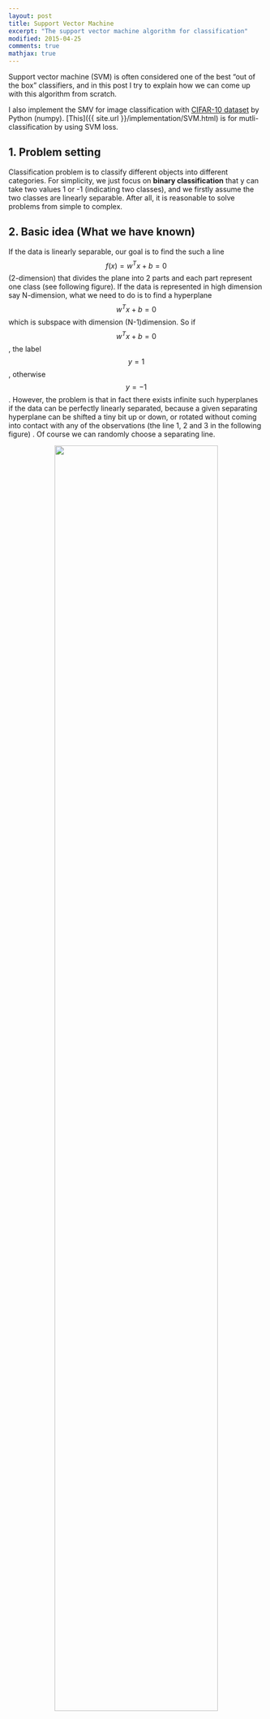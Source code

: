 ```yaml
---
layout: post
title: Support Vector Machine
excerpt: "The support vector machine algorithm for classification"
modified: 2015-04-25
comments: true
mathjax: true
---
```


Support vector machine (SVM) is often considered one of the best “out of the box” classifiers, and in this post I try to explain how we can come up with this algorithm from scratch. 

I also implement the SMV for image classification with [CIFAR-10 dataset](http://www.cs.toronto.edu/~kriz/cifar.html) by Python (numpy). [This]({{ site.url }}/implementation/SVM.html) is for mutli-classification by using SVM loss. 


## 1. Problem setting
Classification problem is to classify different objects into different categories. For simplicity, we just focus on **binary classification** that y can take two values 1 or -1 (indicating two classes), and we firstly assume the two classes are linearly separable. After all, it is reasonable to solve problems from simple to complex.

## 2. Basic idea (What we have known)
If the data is linearly separable, our goal is to find the such a line $$f(x) = w^Tx + b = 0$$ (2-dimension) that divides the plane into 2 parts and each part represent one class (see following figure). If the data is represented in high dimension say N-dimension, what we need to do is to find a hyperplane $$w^Tx + b = 0$$ which is subspace with dimension (N-1)dimension. So if $$w^Tx + b = 0$$, the label $$y = 1$$, otherwise $$y = -1$$. However, the problem is that in fact there exists infinite such hyperplanes if the data can be perfectly linearly separated, because a given separating hyperplane can be shifted a tiny bit up or down, or rotated without coming into contact with any of the observations (the line 1, 2 and 3 in the following figure) . Of course we can randomly choose a separating line. 

<!-- ![Scatter Plot of Two variables]({{ site.url }}/assets/images/SVM/1.png "linearly separable") -->
<center><img src="/assets/images/SVM/1.png" width="80%"></center>


## 3. Maximal Margin Classifier 
**Can we do better?**

Is that possible for us to choose the even "best" line or hyperplane from the infinit possible separating hyperplanes? So the next question is how to define the "best" hyperplane. Because the final goal is trying to use the hyperplane as decision boundary to distinguish the two classes, so we can choose the hyperplane which can make the distinction more obvious. Intuitively the separating hyperplane should be farthest from the training observations, that's to say, the distance between the nearest observation and the hyperplane should be maximized. This distance is usually called margin and the corresponding classifier is known as maximal margin classifier, and the separating hyperplane has the farthest minimum distance to the training observations. Take the above figure for example, line 3 is better than line 1 and 2.

From figure below, we can see that there are 3 training points having equal distance from the maximal margin line and the two dash lines indicate the width of margin. These 3 observations are known as **support vectors**. Since these points can interpreted as n-1 dimension vectors and define the maximal margin, in other words, these vectors can "support" the maximal margin hyperplane in the sense that if these points were moved slightly then the maximal margin hyperplane would move as well. What's more, the maximal margin hyperplane is only depends on the support vectors, not other observation.

<!-- ![Support Vector]({{ site.url }}/assets/images/SVM/2.png "support vector") -->
<center><img src="/assets/images/SVM/2.png" width="80%"></center>


**Calculate the maximal margin**
In order to calculate the maximal margin, we should figure out how to calculate the geometric margin which is the distance from a point to a line or hyperplane. As following figure, the point at A representing the input $$x^{(i)}$$ of some training example. Its distance to the decision boundary (a line with (w, b)) is $$\gamma^{(i)}$$, is given by the line segment AB. And the distance $$\gamma^{(i)}$$ can be calculate in the following way: 

<!-- ![geometric margin]({{ site.url }}/assets/images/SVM/3.png "geometric margin") -->
<center><img src="/assets/images/SVM/3.png" width="80%"></center>


vector $$BA = x_A - x_B$$, unit vector is $$w/\|w\|$$, so the point B is given by $$x^{(i)} - \gamma^{(i)} w/\|w\|$$. And point B is on the decision boundary $$w^T x + b$$, therefore 

$$ w^T \big(x^{(i)} - \gamma^{(i)} \frac{w}{\|w\|}\big) + b = 0$$

Then solving $$\gamma^{(i)}$$ yields:

$$\gamma^{(i)} = \frac{w^T x^{(i)} + b}{\|w\|}$$

Using bias trick to represent the two parameters **w** and **b** as one, i.e. set $$x_0 = 1$$ and add $$w_0$$ to weights vector **w**.
Then we get:

$$\gamma^{(i)} = \frac{w^T x^{(i)}}{\|w\|}$$

Therefore based on a set of m training observations $$x_1, x_2, ..., x_m$$ and associated class labels $$y_1, y_2, ..., y_m \in \big\{1, -1\big\} $$, the assumption that the training set is linearly separable, the maximal margin line or hyperplane is the solution to the optimization problem.

$$Maximize_{w, M} \:\:\: \frac{M}{\|w\|}  \:\:\:......... (1)$$ 

Subject to 

$$y^{(i)} (W^Tx^{(i)}) = M \:\: \forall i = 1, 2, ..., m \:\:\:......... (2)$$ 

The constrains (2) guarantees that each observation will be on the correct side of the decision boundary and the value of $$y^{(i)} (W^Tx^{(i)})$$ is at least M, provided that M is positive. In addition, the margin is given by $$\frac{w^T x^{(i)}}{\|w\|}$$, the objective function $$(1) \frac{M}{\|w\|}$$ ensures that each observation has at least a distance $$\frac{M}{\|w\|}$$ from the hyperplane or decision boundary. Hence, the optimization problem choose **w** and **M** to maximize $$\frac{M}{\|w\|}$$.

**Solve the optimization problem**

If we could solve the optimization problem above efficiently, then we would be done. In fact the optimization problem above is very difficult because we have a nasty objective $$\frac{M}{\|w\|}$$ function, which is non-convex. So can we do better?

The final goal is to find the decision boundary $$w^T x = 0$$, so multiplying w by some constant can affect the margin but doesn't change the decision boundary. Therefore, we can set the value of $$w^T x_0$$ for the nearest point to be 1, i.e., $$M = 1$$. Additionally maximize $$\frac{1}{\|w\|}$$ is the same to minimize \|w\|, again is the same thing as minimizing $$\|w\|^2$$. Therefore we have the following optimization problem:

$$Minimize_w \:\:\: \frac{1}{2}\|w\|^2  \:\:\:......... (1)$$ 

Subject to 

$$y^{(i)} (W^Tx^{(i)}) = 1 \:\: \forall i = 1, 2, ..., m \:\:\:......... (2)$$ 
	
The new version of optimization problem can be efficiently solved, because the objective function is a convex quadratic function and all the constrains are linear. The problem can be solved by Quadratic Program (QR) software such as [CVXOPT](http://cvxopt.org) for Python.

## 4 Dual Form, Kernel and Support Vector Machine
According to [Lagrange duality](http://see.stanford.edu/materials/aimlcs229/cs229-notes3.pdf), we can get the dual form of the above optimization problem. 

$$ Maximize_{\alpha} \:\: W(\alpha) = \sum_{(i=1)}^m \alpha_i - \frac{1}{2} \sum_{i, j=1}^m y^{(i)}y^{(j)} \alpha_i \alpha_j \langle x^{(i)}, x^{(j)}\rangle$$

Subject to 

$$\alpha_i \geq 0, \forall \: i = 1, 2, ..., m$$

$$\sum_{i=1}^m \alpha_i y^{(i)} = 0$$

The $$\langle x^{(i)}, x^{(j)}\rangle = \big(x^{(i)}\big)^T x^{(j)} $$, and the original **w** = $$\sum_i^m \alpha_i y^{(i)}x^{(i)}$$. And the decision boundary becomes 

$$f(x) = w^T + b = \big(\sum_i^m\alpha_i y^{(i)}x^{(i)}\big)^T x + b = \sum_i^m\alpha_i y^{(i)} \langle x^{(i)}, x\rangle + b = 0$$

Therefore, we can solve the dual problem (optimizing the $$\alpha$$) in lieu of solving the primal optimization problem. Specifically in order to ake a prediction, all we need to do is to calculate the inner product between the new point x and each of the training samples $$x_i$$. However, it turns out that $$\alpha_i's$$ will be zero except for the support vectors, so we only need to find the inner products between x and support vectors to make prediction.

So far, what we've got is just a linear classifier or linear boundary $$w^T x + b = 0$$. And if we want a non-linear boundary, what we can do? Intuitively we can use non-linear items in the boundary functions such as $$wx^2$$ and $$wx^3$$. In general we need to use a non-linear function (g(x)) to transfer the original input x to a new value g(x) which are passed into learning algorithm. These new quantities are often called **features** and the original input x can be called **attributes**. Usually people use $$\phi(x)$$ the **feature mapping**, which maps from attributes to features. Here is a example:

$$\phi(x) =  \begin{bmatrix} x\\ x^2 \\ x^3 \end{bmatrix} $$

Then the decision boundary is $$f(x) = w_1 x + w_2 x^2 + w_3 x^3 + b = 0$$

We should notice that the above decision boundary is a non-linear in 2-dimension space, i.e., $$w_1 x + w_2 x^2 + w_3 y + b = 0$$, however we get a plane in a 3-dimension space $$w_1 x + w_2 y + w_3 z + b = 0$$, which we can be solved by using maximal classifier discussed above.

Thus, rather than using the original input attributes x, we may instead use the features $$\phi(x)$$. To do so, we just need to change the previous algorithm by replacing x with $$\phi(x)$$.

The next question is how to choose the feature mapping, and we could choose arbitrary non-linear functions to compute features $$\phi(x)$$, and then calculate the inner product of $$\phi(x)^T \phi(z)$$. However, it may be very expensive to compute the features and the inner product when features are high dimension vectors.  

One important property of the dual form is that the algorithm can be written entirely in terms of inner product $$\langle x, z\rangle$$, which means that we can replace the inner product with $$\langle \phi(x), \phi(z) \rangle$$. And we define the **Kernel** as following:

$$ K(x, z) = \phi(x)^T \phi(z) = \langle \phi(x), \phi(z) \rangle$$

The goal is to compute the $$K(x, z)$$, and the interesting is that $$K(x, z)$$ may be not expensive to calculate because we don't firsly need to compute the $$\phi(x)$$ and then calculate the inner product (see following example).

Suppose the $$x, z \in \mathbb{R}^n$$ and we can can construct the Kernel:

$$K(x, z) = (x^T z)^2$$

We can rewrite it as following

$$ \begin{equation}
     \begin{split} 
     K(x, z)
     &= (x^T z)^2 \\
     &= \big(\sum_{i=1}^n x_i z_i\big) \big(\sum_{j=1}^n x_j z_j) \\
     &= \sum_{i=1}^n \sum_{j=1}^n x_i x_j z_i z_j \\
     &= \sum_{i, j=1}^n (x_i x_j)(z_i z_j)
    \end{split}
    \end{equation} $$

We can see $$K(x, z) = \phi(x)^T \phi(z)$$, where the $$\phi(x)$$ is shown below (take n = 3)

$$ \phi(x) = \begin{bmatrix} x_1x_1\\ x_1x_2 \\x_1x_3\\x_2x_1\\x_2x_2\\x_2x_3\\x_3x_1\\x_3x_2\\x_3x_3 \end{bmatrix}$$

So we can efficiently calculate the $$K(x, z) = (x^T z)^2$$ in $$O(n)$$ because of n-dimension input attributes x. However, it takes $$O(n^2)$$ to calculate $$\phi(x)$$.

In general, we can also use $$K(x, z) = (X^T z + c)^d$$ to achieve feature mapping, which is known as **ploynomial kernel** of degree **d**. This kernel essentially amount to fitting a support vector classifier in a higher-dimensional space involving polynomials of degree d, which leads to a much more flexible decision boundary. Notice that though working in a very high dimension space, we only need $$O(n)$$ time to compute the K(x, z) because we never need to explicitly represent feature vectors in the very high dimensional feature space.

Another popular choice is **Gaussian Kernel** or **Radial Kernel**:

$$K(x, z) = exp \big( - \frac{(x-z)^2} {2 \sigma^2} \big)$$

We can use Taylor expansion to expand the Gaussian Kernel ($$e^x = \sum_{n=0}^\infty \frac {x^n} {n!}$$), and we can see that the feature vector that corresponds to the Gaussian kernel has infinite dimensionality, and the feature space is implicit.

How does the Kernel work? One intuition is to think of $$K(x, z)$$ as a measurement of how similar are $$\phi(x)$$ and $$\phi(z)$$, or of how similar are x and z. If  $$\phi(x)$$ and  $$\phi(z)$$ are close to each other, then $$K(x, z) = \phi(x)^T \phi(z)$$ is expected to large, otherwise $$\phi(x)$$ and  $$\phi(z)$$ are far apart, then $$K(x, z)$$ is small. Recall that we use the sign of 

$$f(x) = w^T + b =\sum_i^m\alpha_i y^{(i)} \langle x^{(i)}, x\rangle + b =\sum_i^m\alpha_i y^{(i)} \langle \phi(x^{(i)}), \phi(x)\rangle + b $$ 

for prediction. Look at Gaussian Kernel, if training observations that are far from test observation x will play essentially little role in the predicted class label for x. This means that Gaussian Kernel has a local hehavior, in the sense that only nearby training observations have a big effect on a class label for test observation.

The **Support Vector Machine** is an extension of the support vector classifier that results from enlarging the feature space in a specific way, using kernels.

## 5 The Non-separable Case
The SVMs work very well for classification if a separating hyperplane exists, however, we will get stuck when the data is overlapped and non-separable because there is no max margin. So we can extend the separating hyperplane in order to almost separate the classes based on soft margin. We instead allow some observations to be on the incorrect side of the margin, or even the incorrect side of the hyperplane. We reformulate the optimization problem as follows:

$$Minimize_w \:\:\: \frac{1}{2}\|w\|^2 + C \sum_{i=1}^m \zeta_i $$ 

Subject to 

$$y^{(i)} (W^Tx^{(i)}) = 1 -\zeta_i \:\: \forall i = 1, 2, ..., m $$ 

Thus, we permit the observation to be on the incorrect side of the margin, or even the incorrect side of the hyperplane ($$1-\zeta_i < 0$$), and we pay a cost of the objective function being increased by $$C\zeta_i$$. The big number C ensuring that $$\zeta_i$$ is small and most examples have at least soft max margin.

And the dual form is as follows:

$$ Maximize_{\alpha} \:\: W(\alpha) = \sum_{(i=1)}^m \alpha_i - \frac{1}{2} \sum_{i, j=1}^m y^{(i)}y^{(j)} \alpha_i \alpha_j \langle x^{(i)}, x^{(j)}\rangle$$

Subject to 

$$0 \leq \alpha_i \geq C, \forall \: i = 1, 2, ..., m$$

$$\sum_{i=1}^m \alpha_i y^{(i)} = 0$$

Above is the basic idea of Support Vector Machine (SVM), all that remains is to to find a algorithm for solving the dual problem. The SMO (sequential minimal optimization) algorithm give an efficient way to solve the dual problem. You can find the details [here](http://cs229.stanford.edu/materials/smo.pdf).


## 6 Multiclass classification
We need to generalize to the multiple class case, that’s to say, the value of y is not binary any more, instead y can equal to 0, 1, 2, …, k.

####Transfer multi-class classification into binary classification problem

We need change multiple classes into two classes, and the idea is to construct several logistic classifier for each class. We set the value of y (label) of one class to 1, and 0 for other classes. Thus, if we have K classes, we build K SVM and use it for prediction. The idea is the same as use [logistic regression](http://houxianxu.github.io/logistic-softmax-regression/#multiclass) for multi-classification.
<!-- ![One vs all]({{ site.url }}/assets/images/logisticRegression/4.png "Figure 4") -->
<center><img src="/assets/images/logisticRegression/4.png" width="80%"></center>


#### Multi-class Support Vector Machine loss
Similar to [softmax](http://houxianxu.github.io/logistic-softmax-regression/), For mutilple classes problems (K categoires), it is possible to establish a mapping function for each class. We can simply use a linear mapping for all classes (K mapping function):

$$ f(x^{(i)}, W, b) = Wx^{(i)} + b =f(x^{(i)}, W) = Wx^{(i)} \:(bias \: trick)$$

Intuitively we wish that the correct class has a score that is higher than the scores of incorrect classes. Thus, we can predict the test observation as the class with the highest score. Next we should find a loss function to optimize the parameters.

For sample $$x_i$$, the vector $$f(x_i, W)$$ is the scores for all the classes, $$y_i$$ is the correct class and $$f(x_i, W)_{y_i}$$ is the score corresponding to the correct class for $$x_i$$. The score for the $$j^{th}$$ class is $$f(x_i, W)_j$$. The multiclass SVM loss for the $$i^{th}$$ sample is as follows:

$$\begin{equation}
     \begin{split} 
		L_i &= \sum_{j\neq y_i} max(0, f(x_i, W)_j - f(x_i, W)_{y_j} + \Delta) \\
	   		&= \sum_{j\neq y_i} max(0, w_j^T x_i - w_{y_i}^T x_i + \Delta)
	\end{split}
    \end{equation}
$$

Though the expression seems complex, the interpretation is relatively simple. Firstly every class contribute to the loss of one sample, and the correct class doesn't lead to loss. We want the correct class for sample $$x_i$$ have a score $$f(x_i, W)_{y_j}$$ higher than the incorrect classes $$f(x_i, W)_j$$ by some fixed margin. If the incorrect class score adds some fix margin still less than correct class score, i.e., $$f(x_i, W)_j + \Delta < f(x_i, W)_{y_j}$$, then set the loss to be zero. Because the correct score is "much" big than than the incorrect scores, which we desire to achieve. However, if the the correct class score is not "big" enough or even less than the incorrect class scores, then we set the loss to be $$f(x_i, W)_j + \Delta - f(x_i, W)_{y_j}$$. Additionally the function max(0, -) is often called the **hinge loss**.

We still need regularization to our loss function. Suppose that we've got a set of weights **W** that can correctly classify all the samples, then the set of **W** is not necessarily unique. Firstly if we multiply a number $$\lambda$$ **W**, then the decision boundary remains the same. So the scores stretches accordingly but the magin $$\Delta$$ doesn't change. Usually people add $$L_2$$ regularization penalty **R(W)** to loss function.

$$R(W) = \sum_k \sum_l W_{k, l}^2$$

So the full loss is as follows:

$$\begin{equation}
     \begin{split}  
		L &= \frac{1}{m} \sum_i L_i + \lambda R(W) \\
		  &= \frac{1}{m} \sum_i \sum_{j \neq y_{y_i}} [max(0, w_j^T x_i - w_{y_i}^T x_i + \Delta)] + \lambda \sum_k \sum_l W_{k, l}^2
	\end{split}
    \end{equation}$$

When $$\lambda$$ is big, then $$R(W) = \sum_k \sum_l W_{k, l}^2$$ is small. From binary SVM above, we know that the distance between one observation and the hyperplane of correct class is $$ \frac{f(x_i, W)_{y_j}} {\|w_{k}\|}$$. therefore, the $$L_2$$ penalty leads to the **max margin** property in SVMs and improve the generalization of the performance of the classifiers and avoid overfitting.

This loss function has no constrains and we can calculate the gradient and optimize the **W** using gradient descent algorithm.
For single example the SVM loss is:

$$L_i = \sum_{j\neq y_i} max(0, w_j^T x_i - w_{y_i}^T x_i + \Delta)$$

We can differentiate the function with respect to weights. For **w** corresponding to the correct class:

$$\nabla_{w_{y_i}} L_i = - \big(\sum_{y \neq y_i} \mathbb{1}(w_j^T x_i - w_{y_i}^T x_i + \Delta 0)\big) x_i$$

The gradient for incorrect class:

$$\nabla_{w_j} L_i = \mathbb{1}(w_j^T x_i - w_{y_i}^T x_i + \Delta 0) x_i$$

where $$\mathbb{1}$$ is the indicator function that is one if the condition is true or zero otherwise.

## 7 Get your hands dirty and have fun
* Purpose: Implement multi-classification classifier. 
* Data: CIFAR-10 dataset, consists of 60000 32x32 colour images in 10 classes, with 6000 images per class. There are 50000 training images and 10000 test images. The data is available [here](http://www.cs.toronto.edu/~kriz/cifar.html).
* Setup: I choose Python (IPython, numpy etc.) on Mac for implementation, and the results are published in a IPython notebook.
* [click here]({{ site.url }}/implementation/SVM.html) for the implementation.
* Following is code to implement the logistic, one-vs-all and softmax classifiers by gradient decent algorithm.

**classifiers: algorithms/classifiers.py**

{% highlight python %}
import numpy as np
from algorithms.classifiers.loss_grad_logistic import *
from algorithms.classifiers.loss_grad_softmax import *
from algorithms.classifiers.loss_grad_svm import *

class LinearClassifier:

    def __init__(self):
        self.W = None # set up the weight matrix 

    def train(self, X, y, method='sgd', batch_size=200, learning_rate=1e-4,
              reg = 1e3, num_iters=1000, verbose=False, vectorized=True):
        """
        Train linear classifier using batch gradient descent or stochastic gradient descent

        Parameters
        ----------
        X: (D x N) array of training data, each column is a training sample with D-dimension.
        y: (N, ) 1-dimension array of target data with length N.
        method: (string) determine whether using 'bgd' or 'sgd'.
        batch_size: (integer) number of training examples to use at each step.
        learning_rate: (float) learning rate for optimization.
        reg: (float) regularization strength for optimization.
        num_iters: (integer) number of steps to take when optimization.
        verbose: (boolean) if True, print out the progress (loss) when optimization.

        Returns
        -------
        losses_history: (list) of losses at each training iteration
        """

        dim, num_train = X.shape
        num_classes = np.max(y) + 1 # assume y takes values 0...K-1 where K is number of classes

        if self.W is None:
            # initialize the weights with small values
            if num_classes == 2: # just need weights for one class
                self.W = np.random.randn(1, dim) * 0.001
            else: # weigths for each class
                self.W = np.random.randn(num_classes, dim) * 0.001

        losses_history = []

        for i in xrange(num_iters):
            if method == 'bgd':
                loss, grad = self.loss_grad(X, y, reg, vectorized)
            else:
                # randomly choose a min-batch of samples
                idxs = np.random.choice(num_train, batch_size, replace=False)
                loss, grad = self.loss_grad(X[:, idxs], y[idxs], reg, vectorized) # grad =[K x D]
            losses_history.append(loss)

            # update weights
            self.W -= learning_rate * grad # [K x D]
            # print self.W
            # print 'dsfad', grad.shape
            if verbose and (i % 100 == 0):
                print 'iteration %d/%d: loss %f' % (i, num_iters, loss)

        return losses_history

    def predict(self, X):
        """
        Predict value of y using trained weights

        Parameters
        ----------
        X: (D x N) array of data, each column is a sample with D-dimension.

        Returns
        -------
        pred_ys: (N, ) 1-dimension array of y for N sampels
        h_x_mat: Normalized scores
        """
        pred_ys = np.zeros(X.shape[1])
        f_x_mat = self.W.dot(X)
        if self.__class__.__name__ == 'Logistic':
            pred_ys = f_x_mat.squeeze() =0
        else: # multiclassification
            pred_ys = np.argmax(f_x_mat, axis=0)
        # normalized score
        h_x_mat = 1.0 / (1.0 + np.exp(-f_x_mat)) # [1, N]
        h_x_mat = h_x_mat.squeeze()
        return pred_ys, h_x_mat

    def loss_grad(self, X, y, reg, vectorized=True):
        """
        Compute the loss and gradients.

        Parameters
        ----------
        The same as self.train()

        Returns
        -------
        a tuple of two items (loss, grad)
        loss: (float)
        grad: (array) with respect to self.W
        """
        pass

# Subclasses of linear classifier
class Logistic(LinearClassifier):
    """A subclass for binary classification using logistic function"""
    def loss_grad(self, X, y, reg, vectorized=True):
        if vectorized:
            return loss_grad_logistic_vectorized(self.W, X, y, reg)
        else:
            return loss_grad_logistic_naive(self.W, X, y, reg)

class Softmax(LinearClassifier):
    """A subclass for multi-classicication using Softmax function"""
    def loss_grad(self, X, y, reg, vectorized=True):
        if vectorized:
            return loss_grad_softmax_vectorized(self.W, X, y, reg)
        else:
            return loss_grad_softmax_naive(self.W, X, y, reg)

class SVM(LinearClassifier):
    """A subclass for multi-classicication using SVM function"""
    def loss_grad(self, X, y, reg, vectorized=True):
        return loss_grad_svm_vectorized(self.W, X, y, reg)

{% endhighlight %}

**Function to compute loss and gradients for SVM classification: algorithms/classifiers/loss_grad_svm.py**

{% highlight python %}

# file: algorithms/classifiers/loss_grad_svm.py
import numpy as np

def loss_grad_svm_vectorized(W, X, y, reg):
    """
    Compute the loss and gradients using softmax function 
    with loop, which is slow.

    Parameters
    ----------
    W: (K, D) array of weights, K is the number of classes and D is the dimension of one sample.
    X: (D, N) array of training data, each column is a training sample with D-dimension.
    y: (N, ) 1-dimension array of target data with length N with lables 0,1, ... K-1, for K classes
    reg: (float) regularization strength for optimization.

    Returns
    -------
    a tuple of two items (loss, grad)
    loss: (float)
    grad: (K, D) with respect to W
    """

    dW = np.zeros(W.shape)
    loss = 0.0
    delta = 1.0

    num_train = y.shape[0]

    # compute all scores
    scores_mat = W.dot(X) # [C x N] matrix
 
    # get the correct class score 
    correct_class_score = scores_mat[y, xrange(num_train)] # [1 x N]
    
    margins_mat = scores_mat - correct_class_score + delta # [C x N]

    # set the negative score to be 0
    margins_mat = np.maximum(0, margins_mat)
    margins_mat[y, xrange(num_train)] = 0

    loss = np.sum(margins_mat) / num_train

    # add regularization to loss
    loss += 0.5 * reg * np.sum(W * W)

    # compute gradient
    scores_mat_grad = np.zeros(scores_mat.shape)

    # compute the number of margin 0 for each sample
    num_pos = np.sum(margins_mat 0, axis=0)
    scores_mat_grad[margins_mat 0] = 1
    scores_mat_grad[y, xrange(num_train)] = -1 * num_pos

    # compute dW
    dW = scores_mat_grad.dot(X.T) / num_train + reg * W
    
    return loss, dW

{% endhighlight %}

## 11. Reference and further reading
* Andrew Ng's [Machine learning on Coursera](https://www.coursera.org/course/ml)
* Machine learning notes on [Stanford Engineering Everywhere (SEE)](http://see.stanford.edu/materials/aimlcs229/cs229-notes3.pdf)
* Stanford University open course [CS231n](http://vision.stanford.edu/teaching/cs231n/)
* The University of Nottingham [Machine Learning Module](http://modulecatalogue.nottingham.ac.uk/Nottingham/asp/moduledetails.asp?year_id=000113&crs_id=021211)


<!-- ## New idea:
- asymmetric prediction, max margins for two classes are different.
- Two mimimal margin classifier
 -->






























